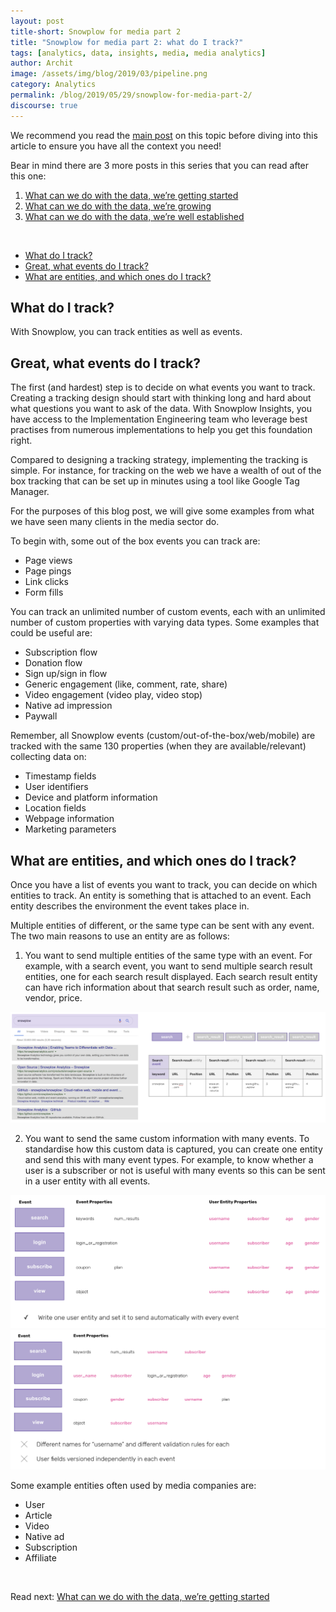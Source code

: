 ```yaml
---
layout: post
title-short: Snowplow for media part 2
title: "Snowplow for media part 2: what do I track?"
tags: [analytics, data, insights, media, media analytics]
author: Archit
image: /assets/img/blog/2019/03/pipeline.png
category: Analytics
permalink: /blog/2019/05/29/snowplow-for-media-part-2/
discourse: true
---
```


We recommend you read the [main post](https://snowplowanalytics.com/blog/2019/05/29/snowplow-for-media-part-1/) on this topic before diving into this article to ensure you have all the context you need!

Bear in mind there are 3 more posts in this series that you can read after this one:
1. [What can we do with the data, we’re getting started](https://snowplowanalytics.com/blog/2019/05/29/snowplow-for-media-part-3/)
2. [What can we do with the data, we’re growing](https://snowplowanalytics.com/blog/2019/05/29/snowplow-for-media-part-4/)
3. [What can we do with the data, we’re well established](https://snowplowanalytics.com/blog/2019/05/29/snowplow-for-media-part-5/)

<br>

- [What do I track?](#what-do-i-track)
- [Great, what events do I track?](#great-what-events-do-i-track)
- [What are entities, and which ones do I track?](#what-are-entities-and-which-ones-do-i-track)

## What do I track?

With Snowplow, you can track entities as well as events.

## Great, what events do I track?

The first (and hardest) step is to decide on what events you want to track. Creating a tracking design should start with thinking long and hard about what questions you want to ask of the data. With Snowplow Insights, you have access to the Implementation Engineering team who leverage best practises from numerous implementations to help you get this foundation right.

Compared to designing a tracking strategy, implementing the tracking is simple. For instance, for tracking on the web we have a wealth of out of the box tracking that can be set up in minutes using a tool like Google Tag Manager.

For the purposes of this blog post, we will give some examples from what we have seen many clients in the media sector do.

To begin with, some out of the box events you can track are:

- Page views
- Page pings
- Link clicks
- Form fills

You can track an unlimited number of custom events, each with an unlimited number of custom properties with varying data types. Some examples that could be useful are:

- Subscription flow
- Donation flow
- Sign up/sign in flow
- Generic engagement (like, comment, rate, share)
- Video engagement (video play, video stop)
- Native ad impression
- Paywall

Remember, all Snowplow events (custom/out-of-the-box/web/mobile) are tracked with the same 130 properties (when they are available/relevant) collecting data on:

- Timestamp fields
- User identifiers
- Device and platform information
- Location fields
- Webpage information
- Marketing parameters

## What are entities, and which ones do I track?

Once you have a list of events you want to track, you can decide on which entities to track. An entity is something that is attached to an event. Each entity describes the environment the event takes place in.

Multiple entities of different, or the same type can be sent with any event. The two main reasons to use an entity are as follows:

1. You want to send multiple entities of the same type with an event. For example, with a search event, you want to send multiple search result entities, one for each search result displayed. Each search result entity can have rich information about that search result such as order, name, vendor, price.

  ![search results][search results]

2. You want to send the same custom information with many events. To standardise how this custom data is captured, you can create one entity and send this with many event types. For example, to know whether a user is a subscriber or not is useful with many events so this can be sent in a user entity with all events.

![event properties 1][event properties 1]
![event properties 2][event properties 2]

Some example entities often used by media companies are:
- User
- Article
- Video
- Native ad
- Subscription
- Affiliate

<br>

Read next: [What can we do with the data, we’re getting started](https://snowplowanalytics.com/blog/2019/05/29/snowplow-for-media-part-3/)

[search results]: /assets/img/blog/2019/05/search-result.png
[event properties 1]: /assets/img/blog/2019/05/entities-1.png
[event properties 2]: /assets/img/blog/2019/05/entities-2.png
